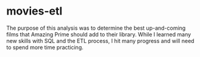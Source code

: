 # movies-etl

The purpose of this analysis was to determine the best up-and-coming films that Amazing Prime should add to their library. While I learned many new skills with SQL and the ETL process, I hit many progress and will need to spend more time practicing.
